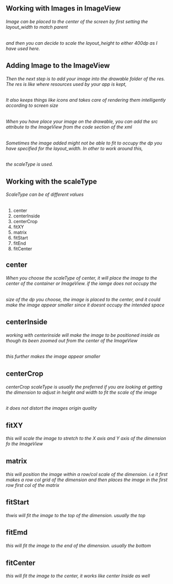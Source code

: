 ## Working with Images in ImageView

###### Image can be placed to the center of the screen by first setting the layout_width to match parent
###### and then you can decide to scale the layout_height to either 400dp as I have used here.

## Adding Image to the ImageView
###### Then the next step is to add your image into the drawable folder of the res. The res is like where resources used by your app is kept,
###### It also keeps things like icons and takes care of rendering them intelligently according to screen size

###### When you have place your image on the drawable, you can add the src attribute to the ImageView from the code section of the xml
###### Sometimes the image added might not be able to fit to occupy the dp you have specified for the layout_width. In other to work around this,
###### the scaleType is used.

## Working with the scaleType
###### ScaleType can be of different values
1. center
2. centerInside
3. centerCrop
4. fitXY
5. matrix
6. fitStart
7. fitEnd
8. fitCenter

## center
###### When you choose the scaleType of center, it will place the image to the center of the container or ImageView. if the iamge does not occupy the 
###### size of the dp you choose, the image is placed to the center, and it could make the image appear smaller since it doesnt occupy the intended space

## centerInside
###### working with centerinside will make the image to be positioned inside as though its been zoomed out from the center of the ImageView
###### this further makes the image appear smaller

## centerCrop
###### centerCrop scaleType is usually the preferred if you are looking at getting the dimension to adjust in height and width to fit the scale of the image
###### it does not distort the images origin quality

## fitXY
###### this will scale the image to stretch to the X axis and Y axis of the dimension fo the ImageView

## matrix
###### this will position the image within a row/col scale of the dimension. i.e it first makes a row col grid of the dimension and then places the image in the first row first col of the matrix

## fitStart 
###### thwis will fit the image to the top of the dimension. usually the top

## fitEmd
###### this will fit the image to the end of the dimension. usually the bottom

## fitCenter
###### this will fit the image to the center, it works like center Inside as well

